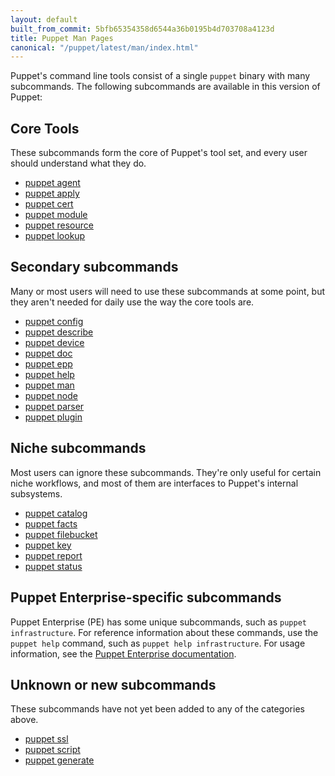 ```yaml
---
layout: default
built_from_commit: 5bfb65354358d6544a36b0195b4d703708a4123d
title: Puppet Man Pages
canonical: "/puppet/latest/man/index.html"
---
```




Puppet's command line tools consist of a single `puppet` binary with many subcommands. The following subcommands are available in this version of Puppet:

Core Tools
-----

These subcommands form the core of Puppet's tool set, and every user should understand what they do.

- [puppet agent](./agent.html)
- [puppet apply](./apply.html)
- [puppet cert](./cert.html)
- [puppet module](./module.html)
- [puppet resource](./resource.html)
- [puppet lookup](./lookup.html)


Secondary subcommands
-----

Many or most users will need to use these subcommands at some point, but they aren't needed for daily use the way the core tools are.

- [puppet config](./config.html)
- [puppet describe](./describe.html)
- [puppet device](./device.html)
- [puppet doc](./doc.html)
- [puppet epp](./epp.html)
- [puppet help](./help.html)
- [puppet man](./man.html)
- [puppet node](./node.html)
- [puppet parser](./parser.html)
- [puppet plugin](./plugin.html)


Niche subcommands
-----

Most users can ignore these subcommands. They're only useful for certain niche workflows, and most of them are interfaces to Puppet's internal subsystems.

- [puppet catalog](./catalog.html)
- [puppet facts](./facts.html)
- [puppet filebucket](./filebucket.html)
- [puppet key](./key.html)
- [puppet report](./report.html)
- [puppet status](./status.html)


## Puppet Enterprise-specific subcommands

Puppet Enterprise (PE) has some unique subcommands, such as `puppet infrastructure`. For reference information about these commands, use the `puppet help` command, such as `puppet help infrastructure`. For usage information, see the [Puppet Enterprise documentation](https://puppet.com/docs/pe/).

Unknown or new subcommands
-----

These subcommands have not yet been added to any of the categories above.

- [puppet ssl](./ssl.html)
- [puppet script](./script.html)
- [puppet generate](./generate.html)

